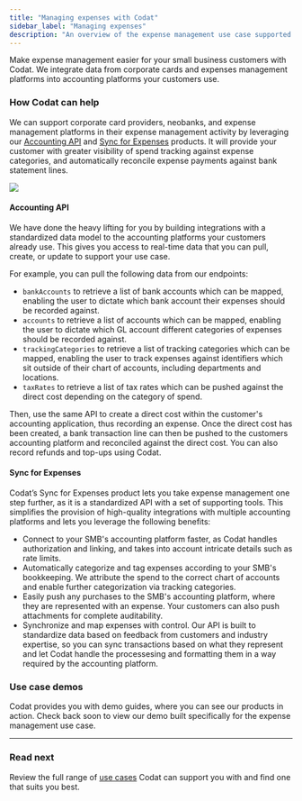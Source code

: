 ```yaml
---
title: "Managing expenses with Codat"
sidebar_label: "Managing expenses"
description: "An overview of the expense management use case supported by Codat"
---
```


Make expense management easier for your small business customers with Codat. We integrate data from corporate cards and expenses management platforms into accounting platforms your customers use.

### How Codat can help

We can support corporate card providers, neobanks, and expense management platforms in their expense management activity by leveraging our [Accounting API](/accounting-api/overview) and [Sync for Expenses](/sync-for-expenses/overview) products. It will provide your customer with greater visibility of spend tracking against expense categories, and automatically reconcile expense payments against bank statement lines.

![](/img/use-cases/summary-pages/795ecc39-managing-expenses.png)

#### Accounting API

We have done the heavy lifting for you by building integrations with a standardized data model to the accounting platforms your customers already use. This gives you access to real-time data that you can pull, create, or update to support your use case.

For example, you can pull the following data from our endpoints:
- `bankAccounts` to retrieve a list of bank accounts which can be mapped, enabling the user to dictate which bank account their expenses should be recorded against.
- `accounts` to retrieve a list of accounts which can be mapped, enabling the user to dictate which GL account different categories of expenses should be recorded against.
- `trackingCategories` to retrieve a list of tracking categories which can be mapped, enabling the user to track expenses against identifiers which sit outside of their chart of accounts, including departments and locations.
- `taxRates` to retrieve a list of tax rates which can be pushed against the direct cost depending on the category of spend.

Then, use the same API to create a direct cost within the customer's accounting application, thus recording an expense. Once the direct cost has been created, a bank transaction line can then be pushed to the customers accounting platform and reconciled against the direct cost. You can also record refunds and top-ups using Codat. 

#### Sync for Expenses

Codat’s Sync for Expenses product lets you take expense management one step further, as it is a standardized API with a set of supporting tools. This simplifies the provision of high-quality integrations with multiple accounting platforms and lets you leverage the following benefits:

- Connect to your SMB's accounting platform faster, as Codat handles authorization and linking, and takes into account intricate details such as rate limits.
- Automatically categorize and tag expenses according to your SMB's bookkeeping. We attribute the spend to the correct chart of accounts and enable further categorization via tracking categories.
- Easily push any purchases to the SMB's accounting platform, where they are represented with an expense. Your customers can also push attachments for complete auditability.
- Synchronize and map expenses with control. Our API is built to standardize data based on feedback from customers and industry expertise, so you can sync transactions based on what they represent and let Codat handle the processesing and formatting them in a way required by the accounting platform.

### Use case demos

Codat provides you with demo guides, where you can see our products in action. Check back soon to view our demo built specifically for the expense management use case.

---

### Read next

Review the full range of [use cases](/usecases/overview) Codat can support you with and find one that suits you best.